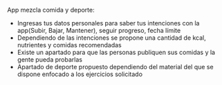 App mezcla comida y deporte:

- Ingresas tus datos personales para saber tus intenciones con la app(Subir, Bajar, Mantener), seguir progreso, fecha límite
- Dependiendo de las intenciones se propone una cantidad de kcal, nutrientes y comidas recomendadas
- Existe un apartado para que las personas publiquen sus comidas y la gente pueda probarlas
- Apartado de deporte propuesto dependiendo del material del que se dispone enfocado a los ejercicios solicitado
